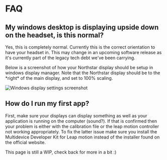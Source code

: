 # FAQ

## My windows desktop is displaying upside down on the headset, is this normal?

Yes, this is completely normal. Currently this is the correct orientation to have your headset in. This may change in an upcoming software release as it's currently part of the legacy tech debt we've been carrying.   
  
Below is a screenshot of how your Northstar display should be setup in windows display manager. Note that the Northstar display should be to the \*right\* of the main display, and set to 100% scaling. 

![Windows display settings screenshot](assets/windows-display-settings.png)

## How do I run my first app?

First, make sure your displays can display something as well as your application is running on the computer (sound?). If that is confirmed then your problem is either with the calibration file or the leap motion controller not working appropriately. To fix the latter issue make sure you install the Multidevice Developer Kit for Leap motion instead of the installer found on the official website.  

This page is still a WIP, check back for more in a bit :)